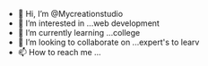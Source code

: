 - 👋 Hi, I’m @Mycreationstudio
- 👀 I’m interested in ...web development
- 🌱 I’m currently learning ...college
- 💞️ I’m looking to collaborate on ...expert's to learv
- 📫 How to reach me ...

<!---
Mycreationstudio/Mycreationstudio is a ✨ special ✨ repository because its `README.md` (this file) appears on your GitHub profile.
You can click the Preview link to take a look at your changes.
--->
